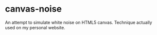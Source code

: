 # canvas-noise
An attempt to simulate white noise on HTML5 canvas. Technique actually used on my personal website.
